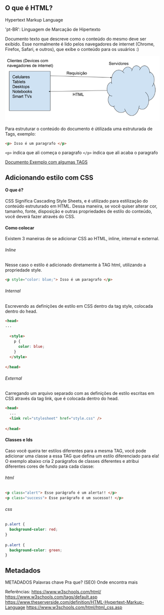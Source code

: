## O que é HTML?

Hypertext Markup Language

'pt-BR': Linguagem de Marcação de Hipertexto

Documento texto que descreve como o conteúdo do mesmo deve ser exibido. Esse normalmente é lido pelos navegadores de internet (Chrome, Firefox, Safari, e outros), que exibe o conteúdo para os usuários :)

![HTML na internet](./html_na_internet.png)

Para estruturar o conteúdo do documento é útilizada uma estruturada de Tags, exemplo:

```html
<p> Isso é um paragrafo </p>
```

`<p>` indica que ali começa o paragrafo
`</p>` indica que ali acaba o paragrafo

[Documento Exemplo com algumas TAGS](example.html)


## Adicionando estilo com CSS

#### O que é?

CSS Significa Cascading Style Sheets, e é utilizado para estilização do conteúdo estruturado em HTML. Dessa maneira, se você quiser alterar cor, tamanho, fonte, disposição e outras propriedades de estilo do conteúdo, você deverá fazer através do CSS.

#### Como colocar

Existem 3 maneiras de se adicionar CSS ao HTML, inline, internal e external.

###### Inline

Nesse caso o estilo é adicionado diretamente à TAG html, utilizando a propriedade style.

```html
<p style="color: blue;"> Isso é um paragrafo </p>
```

###### Internal

Escrevendo as definições de estilo em CSS dentro da tag style, colocada dentro do head.

```html
<head>
...

  <style>
    p {
      color: blue;
    }
  </style>

</head>
```

###### External

Carregando um arquivo separado com as definições de estilo escritas em CSS através da tag link, que é colocada dentro do head.

```html
<head>
  ...
  <link rel="stylesheet" href="style.css" />

</head>
```

#### Classes e Ids

Caso você queira ter estilos diferentes para a mesma TAG, você pode adicionar uma classe a essa TAG que defina um estilo diferenciado para ela! O exemplo abaixo cria 2 parágrafos de classes diferentes e atribui diferentes cores de fundo para cada classe:

###### html

```html
<p class="alert"> Esse parágrafo é um alerta!! </p>
<p class="success"> Esse parágrafo é um sucesso!! </p>
```

###### css

```css
p.alert {
  background-color: red;
}

p.alert {
  background-color: green;
}
```

## Metadados

METADADOS
Palavras chave
Pra que? (SEO)
Onde encontra mais


Referências:
https://www.w3schools.com/html/
https://www.w3schools.com/tags/default.asp
https://www.theserverside.com/definition/HTML-Hypertext-Markup-Language
https://www.w3schools.com/html/html_css.asp
